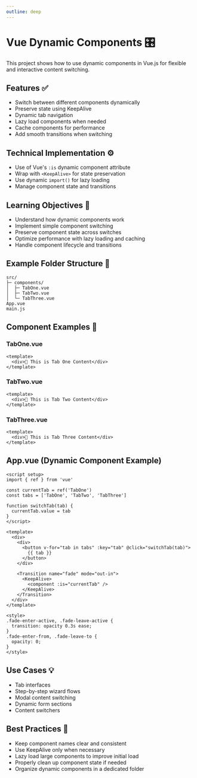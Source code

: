 ```yaml
---
outline: deep
---
```


# Vue Dynamic Components 🎛️

This project shows how to use dynamic components in Vue.js for flexible and interactive content switching.

## Features ✅

- Switch between different components dynamically
- Preserve state using KeepAlive
- Dynamic tab navigation
- Lazy load components when needed
- Cache components for performance
- Add smooth transitions when switching

## Technical Implementation ⚙️

- Use of Vue's `:is` dynamic component attribute
- Wrap with `<KeepAlive>` for state preservation
- Use dynamic `import()` for lazy loading
- Manage component state and transitions

## Learning Objectives 🎯

- Understand how dynamic components work
- Implement simple component switching
- Preserve component state across switches
- Optimize performance with lazy loading and caching
- Handle component lifecycle and transitions

## Example Folder Structure 📁

```
src/
├─ components/
│  ├─ TabOne.vue
│  ├─ TabTwo.vue
│  └─ TabThree.vue
App.vue
main.js
```

## Component Examples 🧱

### TabOne.vue

```vue
<template>
  <div>📄 This is Tab One Content</div>
</template>
```

### TabTwo.vue

```vue
<template>
  <div>📄 This is Tab Two Content</div>
</template>
```

### TabThree.vue

```vue
<template>
  <div>📄 This is Tab Three Content</div>
</template>
```

## App.vue (Dynamic Component Example)

```vue
<script setup>
import { ref } from 'vue'

const currentTab = ref('TabOne')
const tabs = ['TabOne', 'TabTwo', 'TabThree']

function switchTab(tab) {
  currentTab.value = tab
}
</script>

<template>
  <div>
    <div>
      <button v-for="tab in tabs" :key="tab" @click="switchTab(tab)">
        {{ tab }}
      </button>
    </div>

    <Transition name="fade" mode="out-in">
      <KeepAlive>
        <component :is="currentTab" />
      </KeepAlive>
    </Transition>
  </div>
</template>

<style>
.fade-enter-active, .fade-leave-active {
  transition: opacity 0.3s ease;
}
.fade-enter-from, .fade-leave-to {
  opacity: 0;
}
</style>
```

## Use Cases 💡

- Tab interfaces
- Step-by-step wizard flows
- Modal content switching
- Dynamic form sections
- Content switchers

## Best Practices 🏅

- Keep component names clear and consistent
- Use KeepAlive only when necessary
- Lazy load large components to improve initial load
- Properly clean up component state if needed
- Organize dynamic components in a dedicated folder
